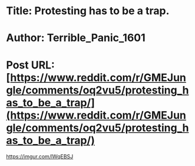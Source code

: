 # Title: Protesting has to be a trap.
# Author: Terrible_Panic_1601
# Post URL: [https://www.reddit.com/r/GMEJungle/comments/oq2vu5/protesting_has_to_be_a_trap/](https://www.reddit.com/r/GMEJungle/comments/oq2vu5/protesting_has_to_be_a_trap/)


https://imgur.com/lWqEBSJ